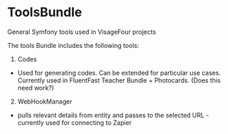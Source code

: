# ToolsBundle
General Symfony tools used in VisageFour projects

The tools Bundle includes the following tools:

1. Codes
  * Used for generating codes. Can be extended for particular use cases. Currently used in FluentFast Teacher Bundle + Photocards. (Does this need work?)

2. WebHookManager
  * pulls relevant details from entity and passes to the selected URL - currently used for connecting to Zapier



